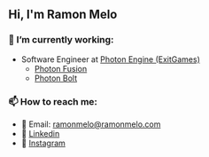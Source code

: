 ## Hi, I'm Ramon Melo

### 🔭 I’m currently working:

- Software Engineer at [Photon Engine (ExitGames)](https://www.photonengine.com/)
  - [Photon Fusion](https://www.photonengine.com/en-US/Fusion) 
  - [Photon Bolt](https://www.photonengine.com/en-US/BOLT)

### 📫 How to reach me:

- 📧 Email: ramonmelo@ramonmelo.com
- 🔗 [Linkedin](https://www.linkedin.com/in/ramonmelo/)
- 📸 [Instagram](https://www.instagram.com/welt.sehen/)

<!--
**ramonmelo/ramonmelo** is a ✨ _special_ ✨ repository because its `README.md` (this file) appears on your GitHub profile.

Here are some ideas to get you started:

- 🔭 I’m currently working on ...
- 🌱 I’m currently learning ...
- 👯 I’m looking to collaborate on ...
- 🤔 I’m looking for help with ...
- 💬 Ask me about ...
- 📫 How to reach me: ...
- 😄 Pronouns: ...
- ⚡ Fun fact: ...
-->
